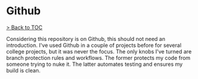 # Github

[> Back to TOC](table_of_contents.md)

Considering this repository is on Github, this should not need an introduction.
I've used Github in a couple of projects before for several college projects, but it was never the focus.
The only knobs I've turned are branch protection rules and workflows.
The former protects my code from someone trying to nuke it.
The latter automates testing and ensures my build is clean.
